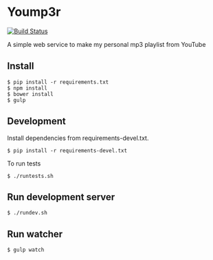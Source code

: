 # Yoump3r

[![Build Status][travis-image]][travis-url]

A simple web service to make my personal mp3 playlist from YouTube

## Install

    $ pip install -r requirements.txt
    $ npm install
    $ bower install
    $ gulp

## Development

Install dependencies from requirements-devel.txt.

    $ pip install -r requirements-devel.txt

To run tests

    $ ./runtests.sh

## Run development server

    $ ./rundev.sh

## Run watcher

    $ gulp watch
    
[travis-url]: https://travis-ci.org/astagi/yoump3r
[travis-image]: http://img.shields.io/travis/astagi/yoump3r.svg?branch=master
